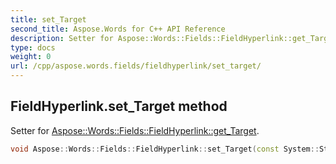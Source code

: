 ```yaml
---
title: set_Target
second_title: Aspose.Words for C++ API Reference
description: Setter for Aspose::Words::Fields::FieldHyperlink::get_Target. 
type: docs
weight: 0
url: /cpp/aspose.words.fields/fieldhyperlink/set_target/
---
```

## FieldHyperlink.set_Target method


Setter for [Aspose::Words::Fields::FieldHyperlink::get_Target](../get_target/).

```cpp
void Aspose::Words::Fields::FieldHyperlink::set_Target(const System::String &value)
```

